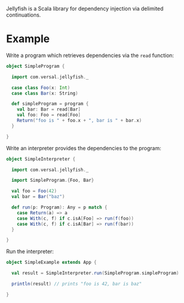 Jellyfish is a Scala library for dependency injection via delimited continuations.

# Example

Write a program which retrieves dependencies via the `read` function:

```scala
object SimpleProgram {

  import com.versal.jellyfish._

  case class Foo(x: Int)
  case class Bar(x: String)

  def simpleProgram = program {
    val bar: Bar = read[Bar]
    val foo: Foo = read[Foo]
    Return("foo is " + foo.x + ", bar is " + bar.x)
  }

}
```

Write an interpreter provides the dependencies to the program:

```scala
object SimpleInterpreter {

  import com.versal.jellyfish._

  import SimpleProgram.{Foo, Bar}

  val foo = Foo(42)
  val bar = Bar("baz")

  def run(p: Program): Any = p match {
    case Return(a) => a
    case With(c, f) if c.isA[Foo] => run(f(foo))
    case With(c, f) if c.isA[Bar] => run(f(bar))
  }

}
```

Run the interpreter:

```scala
object SimpleExample extends App {

  val result = SimpleInterpreter.run(SimpleProgram.simpleProgram)

  println(result) // prints "foo is 42, bar is baz"

}
```
